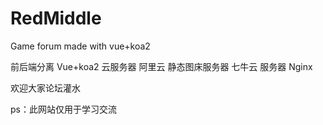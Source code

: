 # RedMiddle
Game forum made with vue+koa2

前后端分离 Vue+koa2
云服务器 阿里云
静态图床服务器 七牛云
服务器 Nginx

欢迎大家论坛灌水

ps：此网站仅用于学习交流
